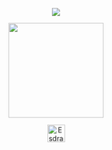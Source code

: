 <p align="center">
    <img align="center" src="https://github-readme-stats.vercel.app/api?username=EsdrasPedro&show_icons=true">
</p>

<p align="center">
  <img align="center" height="190" src="https://github-readme-stats.anuraghazra1.vercel.app/api/top-langs/?username=EsdrasPedro&layout=compact"/>
</p>

<p align="center">
  <a href="https://www.linkedin.com/in/esdras-pedro-33821122b/">
    <img align="center" src="https://cdn.jsdelivr.net/npm/simple-icons@6.9.0/icons/linkedin.svg" alt="EsdrasPedro" height="35" width="35"/>
  </a>
</p>

